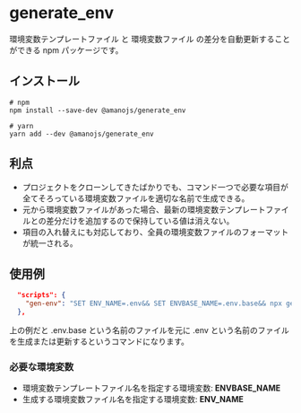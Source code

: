 # generate_env

環境変数テンプレートファイル と 環境変数ファイル の差分を自動更新することができる npm パッケージです。

## インストール

```shell
# npm
npm install --save-dev @amanojs/generate_env
```

```shell
# yarn
yarn add --dev @amanojs/generate_env
```

## 利点

- プロジェクトをクローンしてきたばかりでも、コマンド一つで必要な項目が全てそろっている環境変数ファイルを適切な名前で生成できる。
- 元から環境変数ファイルがあった場合、最新の環境変数テンプレートファイルとの差分だけを追加するので保持している値は消えない。
- 項目の入れ替えにも対応しており、全員の環境変数ファイルのフォーマットが統一される。

## 使用例

```json
  "scripts": {
    "gen-env": "SET ENV_NAME=.env&& SET ENVBASE_NAME=.env.base&& npx generate_env"
  },
```

上の例だと .env.base という名前のファイルを元に .env という名前のファイルを生成または更新するというコマンドになります。

### 必要な環境変数

- 環境変数テンプレートファイル名を指定する環境変数: **ENVBASE_NAME**
- 生成する環境変数ファイル名を指定する環境変数: **ENV_NAME**
